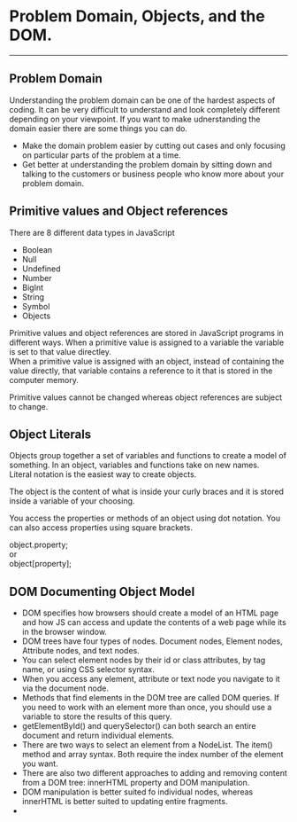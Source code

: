 # Problem Domain, Objects, and the DOM.  

---

## Problem Domain
Understanding the problem domain can be one of the hardest aspects of coding. It can be very difficult to understand and look completely different depending on your viewpoint. If you want to make udnerstanding the domain easier there are some things you can do.  
- Make the domain problem easier by cutting out cases and only focusing on particular parts of the problem at a time. 
- Get better at understanding the problem domain by sitting down and talking to the customers or business people who know more about your problem domain.  

## Primitive values and Object references

There are 8 different data types in JavaScript  
- Boolean
- Null
- Undefined
- Number
- BigInt
- String
- Symbol
- Objects  

Primitive values and object references are stored in JavaScript programs in different ways. When a primitive value is assigned to a variable the variable is set to that value directley.   
When a primitive value is assigned with an object, instead of containing the value directly, that variable contains a reference to it that is stored in the computer memory.  

Primitive values cannot be changed whereas object references are subject to change.  

## Object Literals

Objects group together a set of variables and functions to create a model of something. In an object, variables and functions take on new names.  
Literal notation is the easiest way to create objects. 

The object is the content of what is inside your curly braces and it is stored inside a variable of your choosing.

You access the properties or methods of an object using dot notation. You can also access properties using square brackets. 

object.property;  
or  
object[property];

## DOM Documenting Object Model  

- DOM specifies how browsers should create a model of an HTML page and how JS can access and update the contents of a web page while its in the browser window.  
- DOM trees have four types of nodes. Document nodes, Element nodes, Attribute nodes, and text nodes.  
- You can select element nodes by their id or class attributes, by tag name, or using CSS selector syntax.  
- When you access any element, attribute or text node you navigate to it via the document node.  
- Methods that find elements in the DOM tree are called DOM queries. If you need to work with an element more than once, you should use a variable to store the results of this query. 
- getElementById() and querySelector() can both search an entire document and return individual elements.  
- There are two ways to select an element from a NodeList. The item() method and array syntax. Both require the index number of the element you want.  
- There are also two different approaches to adding and removing content from a DOM tree: innerHTML property and DOM manipulation.  
- DOM manipulation is better suited fo individual nodes, whereas innerHTML is better suited to updating entire fragments.  
- 


